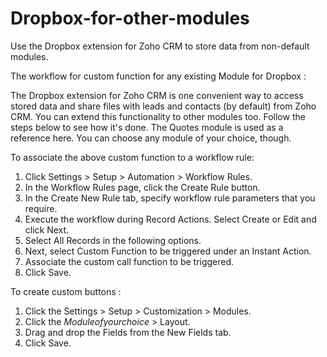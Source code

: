 # Dropbox-for-other-modules
Use the Dropbox extension for Zoho CRM to store data from non-default modules.

The workflow for custom function for any existing Module for Dropbox :

The Dropbox extension for Zoho CRM is one convenient way to access stored data and share files with leads and contacts (by default) from Zoho CRM. You can extend this functionality to other modules too. Follow the steps below to see how it's done. The Quotes module is used as a reference here. You can choose any module of your choice, though.
 
To associate the above custom function to a workflow rule:
 
1. Click Settings > Setup > Automation > Workflow Rules.
2. In the Workflow Rules page, click the Create Rule button.
3. In the Create New Rule tab, specify workflow rule parameters that you require.
4. Execute the workflow during Record Actions. Select Create or Edit and click Next.
5. Select All Records in the following options.
6. Next, select Custom Function to be triggered under an Instant Action.
7. Associate the custom call function to be triggered.
8. Click Save.

To create custom buttons :
 
1. Click the Settings > Setup > Customization > Modules.
2. Click the $Module of your choice$ > Layout.
3. Drag and drop the Fields from the New Fields tab.
4. Click Save.
 
